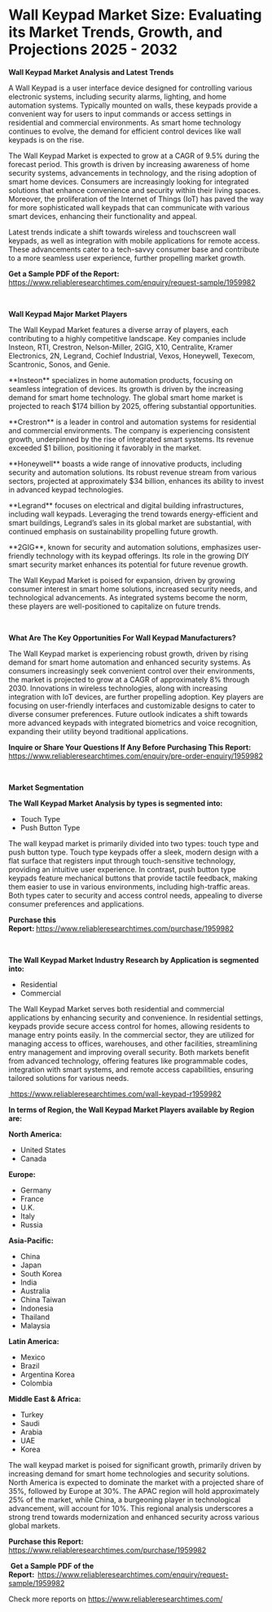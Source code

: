 <p><h1>Wall Keypad Market Size: Evaluating its Market Trends, Growth, and Projections 2025 - 2032</h1></p><p><strong>Wall Keypad Market Analysis and Latest Trends</strong></p>
<p><p>A Wall Keypad is a user interface device designed for controlling various electronic systems, including security alarms, lighting, and home automation systems. Typically mounted on walls, these keypads provide a convenient way for users to input commands or access settings in residential and commercial environments. As smart home technology continues to evolve, the demand for efficient control devices like wall keypads is on the rise.</p><p>The Wall Keypad Market is expected to grow at a CAGR of 9.5% during the forecast period. This growth is driven by increasing awareness of home security systems, advancements in technology, and the rising adoption of smart home devices. Consumers are increasingly looking for integrated solutions that enhance convenience and security within their living spaces. Moreover, the proliferation of the Internet of Things (IoT) has paved the way for more sophisticated wall keypads that can communicate with various smart devices, enhancing their functionality and appeal.</p><p>Latest trends indicate a shift towards wireless and touchscreen wall keypads, as well as integration with mobile applications for remote access. These advancements cater to a tech-savvy consumer base and contribute to a more seamless user experience, further propelling market growth.</p></p>
<p><strong>Get a Sample PDF of the Report:&nbsp;</strong> <a href="https://www.reliableresearchtimes.com/enquiry/request-sample/1959982?utm_campaign=3087&utm_medium=2&utm_source=Github&utm_content=ia&utm_term=06042025&utm_id=wall-keypad">https://www.reliableresearchtimes.com/enquiry/request-sample/1959982</a></p>
<p>&nbsp;</p>
<p><strong>Wall Keypad Major Market Players</strong></p>
<p><p>The Wall Keypad Market features a diverse array of players, each contributing to a highly competitive landscape. Key companies include Insteon, RTI, Crestron, Nelson-Miller, 2GIG, X10, Centralite, Kramer Electronics, 2N, Legrand, Cochief Industrial, Vexos, Honeywell, Texecom, Scantronic, Sonos, and Genie.</p><p>**Insteon** specializes in home automation products, focusing on seamless integration of devices. Its growth is driven by the increasing demand for smart home technology. The global smart home market is projected to reach $174 billion by 2025, offering substantial opportunities.</p><p>**Crestron** is a leader in control and automation systems for residential and commercial environments. The company is experiencing consistent growth, underpinned by the rise of integrated smart systems. Its revenue exceeded $1 billion, positioning it favorably in the market.</p><p>**Honeywell** boasts a wide range of innovative products, including security and automation solutions. Its robust revenue stream from various sectors, projected at approximately $34 billion, enhances its ability to invest in advanced keypad technologies.</p><p>**Legrand** focuses on electrical and digital building infrastructures, including wall keypads. Leveraging the trend towards energy-efficient and smart buildings, Legrand’s sales in its global market are substantial, with continued emphasis on sustainability propelling future growth.</p><p>**2GIG**, known for security and automation solutions, emphasizes user-friendly technology with its keypad offerings. Its role in the growing DIY smart security market enhances its potential for future revenue growth.</p><p>The Wall Keypad Market is poised for expansion, driven by growing consumer interest in smart home solutions, increased security needs, and technological advancements. As integrated systems become the norm, these players are well-positioned to capitalize on future trends.</p></p>
<p>&nbsp;</p>
<p><strong>What Are The Key Opportunities For Wall Keypad Manufacturers?</strong></p>
<p><p>The Wall Keypad market is experiencing robust growth, driven by rising demand for smart home automation and enhanced security systems. As consumers increasingly seek convenient control over their environments, the market is projected to grow at a CAGR of approximately 8% through 2030. Innovations in wireless technologies, along with increasing integration with IoT devices, are further propelling adoption. Key players are focusing on user-friendly interfaces and customizable designs to cater to diverse consumer preferences. Future outlook indicates a shift towards more advanced keypads with integrated biometrics and voice recognition, expanding their utility beyond traditional applications.</p></p>
<p><strong>Inquire or Share Your Questions If Any Before Purchasing This Report:</strong> <a href="https://www.reliableresearchtimes.com/enquiry/pre-order-enquiry/1959982?utm_campaign=3087&utm_medium=2&utm_source=Github&utm_content=ia&utm_term=06042025&utm_id=wall-keypad">https://www.reliableresearchtimes.com/enquiry/pre-order-enquiry/1959982</a></p>
<p>&nbsp;</p>
<p><strong>Market Segmentation</strong></p>
<p><strong>The Wall Keypad Market Analysis by types is segmented into:</strong></p>
<p><ul><li>Touch Type</li><li>Push Button Type</li></ul></p>
<p><p>The wall keypad market is primarily divided into two types: touch type and push button type. Touch type keypads offer a sleek, modern design with a flat surface that registers input through touch-sensitive technology, providing an intuitive user experience. In contrast, push button type keypads feature mechanical buttons that provide tactile feedback, making them easier to use in various environments, including high-traffic areas. Both types cater to security and access control needs, appealing to diverse consumer preferences and applications.</p></p>
<p><strong>Purchase this Report:&nbsp;</strong><a href="https://www.reliableresearchtimes.com/purchase/1959982?utm_campaign=3087&utm_medium=2&utm_source=Github&utm_content=ia&utm_term=06042025&utm_id=wall-keypad">https://www.reliableresearchtimes.com/purchase/1959982</a></p>
<p>&nbsp;</p>
<p><strong>The Wall Keypad Market Industry Research by Application is segmented into:</strong></p>
<p><ul><li>Residential</li><li>Commercial</li></ul></p>
<p><p>The Wall Keypad Market serves both residential and commercial applications by enhancing security and convenience. In residential settings, keypads provide secure access control for homes, allowing residents to manage entry points easily. In the commercial sector, they are utilized for managing access to offices, warehouses, and other facilities, streamlining entry management and improving overall security. Both markets benefit from advanced technology, offering features like programmable codes, integration with smart systems, and remote access capabilities, ensuring tailored solutions for various needs.</p></p>
<p><a href="https://www.reliableresearchtimes.com/wall-keypad-r1959982?utm_campaign=3087&utm_medium=2&utm_source=Github&utm_content=ia&utm_term=06042025&utm_id=wall-keypad">&nbsp;https://www.reliableresearchtimes.com/wall-keypad-r1959982</a></p>
<p><strong>In terms of Region, the Wall Keypad Market Players available by Region are:</strong></p>
<p>
    <p> <strong> North America: </strong>
        <ul>
            <li>United States</li>
            <li>Canada</li>
        </ul>
        </p> 
    <p> <strong> Europe: </strong>
        <ul>
            <li>Germany</li>
            <li>France</li>
            <li>U.K.</li>
            <li>Italy</li>
            <li>Russia</li>
        </ul>
        </p> 
    <p> <strong> Asia-Pacific: </strong>
        <ul>
            <li>China</li>
            <li>Japan</li>
            <li>South Korea</li>
            <li>India</li>
            <li>Australia</li>
            <li>China Taiwan</li>
            <li>Indonesia</li>
            <li>Thailand</li>
            <li>Malaysia</li>
        </ul>
        </p> 
    <p> <strong> Latin America: </strong>
        <ul>
            <li>Mexico</li>
            <li>Brazil</li>
            <li>Argentina Korea</li>
            <li>Colombia</li>
        </ul>
        </p> 
    <p> <strong> Middle East & Africa: </strong>
        <ul>
            <li>Turkey</li>
            <li>Saudi</li>
            <li>Arabia</li>
            <li>UAE</li>
            <li>Korea</li>
        </ul>
    </p>
    </p>
<p><p>The wall keypad market is poised for significant growth, primarily driven by increasing demand for smart home technologies and security solutions. North America is expected to dominate the market with a projected share of 35%, followed by Europe at 30%. The APAC region will hold approximately 25% of the market, while China, a burgeoning player in technological advancement, will account for 10%. This regional analysis underscores a strong trend towards modernization and enhanced security across various global markets.</p></p>
<p><strong>Purchase this Report: </strong><a href="https://www.reliableresearchtimes.com/purchase/1959982?utm_campaign=3087&utm_medium=2&utm_source=Github&utm_content=ia&utm_term=06042025&utm_id=wall-keypad">https://www.reliableresearchtimes.com/purchase/1959982</a></p>
<p>&nbsp;<strong>Get a Sample PDF of the Report:&nbsp;&nbsp;</strong><a href="https://www.reliableresearchtimes.com/enquiry/request-sample/1959982?utm_campaign=3087&utm_medium=2&utm_source=Github&utm_content=ia&utm_term=06042025&utm_id=wall-keypad">https://www.reliableresearchtimes.com/enquiry/request-sample/1959982</a></p>
<p><strong></strong></p>
<p>Check more reports on <a href="https://www.reliableresearchtimes.com/?utm_campaign=3087&utm_medium=2&utm_source=Github&utm_content=ia&utm_term=06042025&utm_id=wall-keypad">https://www.reliableresearchtimes.com/</a></p>